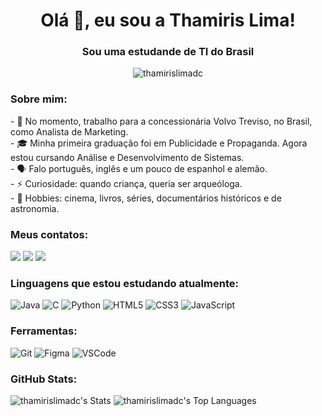<h1 align="center">Olá 👋, eu sou a Thamiris Lima!</h1>
<h3 align="center">Sou uma estudande de TI do Brasil</h3>
<p align="center"> <img src="https://komarev.com/ghpvc/?username=thamirislimadc&label=Profile%20views&color=0e75b6&style=flat" alt="thamirislimadc" /> </p>

<h3>Sobre mim:</h3>
- 🔭 No momento, trabalho para a concessionária Volvo Treviso, no Brasil, como Analista de Marketing. <br>
- 🎓 Minha primeira graduação foi em Publicidade e Propaganda. Agora estou cursando Análise e Desenvolvimento de Sistemas. <br>
- 🗣️ Falo português, inglês e um pouco de espanhol e alemão. <br>
- ⚡ Curiosidade: quando criança, queria ser arqueóloga. <br>
- 🎡 Hobbies: cinema, livros, séries, documentários históricos e de astronomia. 

<h3>Meus contatos:</h3>
<p>
<a href="https://www.linkedin.com/in/thamirislima" taget="_blank"><img src="https://img.shields.io/badge/LinkedIn-0077B5?style=for-the-badge&logo=linkedin&logoColor=white" taget="_blank"></a>
<a href="https://instagram.com/thamirislimadc" target="_blank"><img src="https://img.shields.io/badge/-Instagram-%23E4405F?style=for-the-badge&logo=instagram&logoColor=white" target="_blank"></a>
<a href = "mailto:thamirislimadc@gmail.com"><img src="https://img.shields.io/badge/Gmail-333333?style=for-the-badge&logo=gmail&logoColor=red" target="_blank"></a>
</p>

<h3>Linguagens que estou estudando atualmente:</h3>
<p align="left"><img alt="Java" src="https://img.shields.io/badge/java-%23ED8B00.svg?style=for-the-badge&logo=openjdk&logoColor=white"> <img alt="C" src="https://img.shields.io/badge/C-00599C?style=for-the-badge&logo=c&logoColor=white"> <img alt="Python" src="https://img.shields.io/badge/python-3670A0?style=for-the-badge&logo=python&logoColor=ffdd54"> <img alt="HTML5" src="https://img.shields.io/badge/HTML5-E34F26?style=for-the-badge&logo=html5&logoColor=white"> <img alt="CSS3" src="https://img.shields.io/badge/CSS3-1572B6?style=for-the-badge&logo=css3&logoColor=white"> <img alt="JavaScript" src="https://img.shields.io/badge/JavaScript-F7DF1E?style=for-the-badge&logo=javascript&logoColor=black"></p>

<h3>Ferramentas:</h3>
<p align="left"> <img alt="Git" src="https://img.shields.io/badge/GIT-E44C30?style=for-the-badge&logo=git&logoColor=white">
<img alt="Figma" src="https://img.shields.io/badge/Figma-696969?style=for-the-badge&logo=figma&logoColor=figma">
<img alt="VSCode" src="https://img.shields.io/badge/Vscode-007ACC?style=for-the-badge&logo=visual-studio-code&logoColor=white"></p>

<h3>GitHub Stats:</h3>

![thamirislimadc's Stats](https://github-readme-stats.vercel.app/api?username=thamirislimadc&theme=dracula&show_icons=true&hide_border=false&count_private=true)
![thamirislimadc's Top Languages](https://github-readme-stats.vercel.app/api/top-langs/?username=thamirislimadc&theme=dracula&show_icons=true&hide_border=false&layout=compact)
